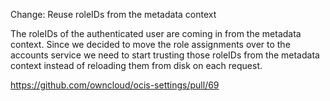 Change: Reuse roleIDs from the metadata context

The roleIDs of the authenticated user are coming in from the metadata context. Since we decided to move the role assignments over to the accounts service we need to start trusting those roleIDs from the metadata context instead of reloading them from disk on each request.

https://github.com/owncloud/ocis-settings/pull/69

